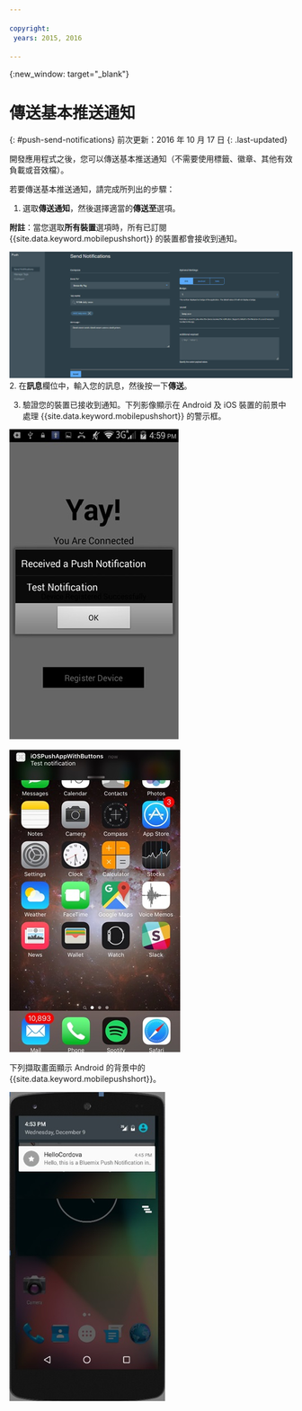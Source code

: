 ```yaml
---

copyright:
 years: 2015, 2016

---
```


{:new_window: target="_blank"}
# 傳送基本推送通知
{: #push-send-notifications}
前次更新：2016 年 10 月 17 日
{: .last-updated}

開發應用程式之後，您可以傳送基本推送通知（不需要使用標籤、徽章、其他有效負載或音效檔）。

若要傳送基本推送通知，請完成所列出的步驟：

1. 選取**傳送通知**，然後選擇適當的**傳送至**選項。 

**附註**：當您選取**所有裝置**選項時，所有已訂閱 {{site.data.keyword.mobilepushshort}} 的裝置都會接收到通知。

![通知畫面](images/tag_notification.jpg)
2. 在**訊息**欄位中，輸入您的訊息，然後按一下**傳送**。

3. 驗證您的裝置已接收到通知。下列影像顯示在 Android 及 iOS 裝置的前景中處理 {{site.data.keyword.mobilepushshort}} 的警示框。

![Android 上的前景推送通知](images/Android_Screenshot.jpg)

![iOS 上的前景推送通知](images/iOS_Screenshot.jpg)

下列擷取畫面顯示 Android 的背景中的 {{site.data.keyword.mobilepushshort}}。

![Android 上的背景推送通知](images/background.jpg)
